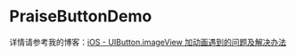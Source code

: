 # PraiseButtonDemo

详情请参考我的博客：[iOS - UIButton.imageView 加动画遇到的问题及解决办法](http://www.jianshu.com/p/c98861f775cc) 